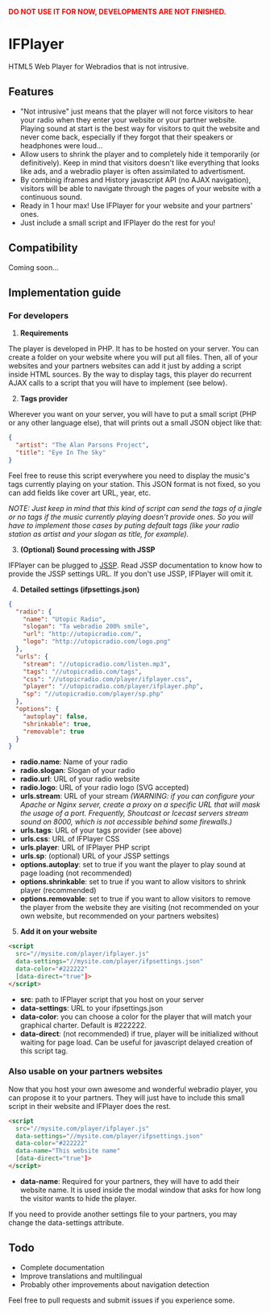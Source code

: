 <p style="color: red; font-weight: bold;">
DO NOT USE IT FOR NOW, DEVELOPMENTS ARE NOT FINISHED.
</p>

# IFPlayer

HTML5 Web Player for Webradios that is not intrusive.

## Features

- "Not intrusive" just means that the player will not force visitors to hear your radio when they enter your website or your partner website. Playing sound at start is the best way for visitors to quit the website and never come back, especially if they forgot that their speakers or headphones were loud…
- Allow users to shrink the player and to completely hide it temporarily (or definitively). Keep in mind that visitors doesn't like everything that looks like ads, and a webradio player is often assimilated to advertisment.
- By combinig iframes and History javascript API (no AJAX navigation), visitors will be able to navigate through the pages of your website with a continuous sound.
- Ready in 1 hour max! Use IFPlayer for your website and your partners' ones.
- Just include a small script and IFPlayer do the rest for you!

## Compatibility

Coming soon…

## Implementation guide

### For developers

1. **Requirements**

  The player is developed in PHP. It has to be hosted on your server. You can create a folder on your website where you will put all files. Then, all of your websites and your partners websites can add it just by adding a script inside HTML sources.
  By the way to display tags, this player do recurrent AJAX calls to a script that you will have to implement (see below).

2. **Tags provider**

  Wherever you want on your server, you will have to put a small script (PHP or any other language else), that will prints out a small JSON object like that:
  
  ```json
  {
    "artist": "The Alan Parsons Project",
    "title": "Eye In The Sky"
  }
  ```
  
  Feel free to reuse this script everywhere you need to display the music's tags currently playing on your station. This JSON format is not fixed, so you can add fields like cover art URL, year, etc.
  
  *NOTE: Just keep in mind that this kind of script can send the tags of a jingle or no tags if the music currently playing doesn't provide ones. So you will have to implement those cases by puting default tags (like your radio station as artist and your slogan as title, for example).*

3. **(Optional) Sound processing with JSSP**
  
  IFPlayer can be plugged to [JSSP](http://jssp.c-mh.fr). Read JSSP documentation to know how to provide the JSSP settings URL. If you don't use JSSP, IFPlayer will omit it.
  
4. **Detailed settings (ifpsettings.json)**

  ```json
  {
    "radio": {
      "name": "Utopic Radio",
      "slogan": "Ta webradio 200% smile",
      "url": "http://utopicradio.com/",
      "logo": "http://utopicradio.com/logo.png"
    },
    "urls": {
      "stream": "//utopicradio.com/listen.mp3",
      "tags": "//utopicradio.com/tags",
      "css": "//utopicradio.com/player/ifplayer.css",
      "player": "//utopicradio.com/player/ifplayer.php",
      "sp": "//utopicradio.com/player/sp.php"
    },
    "options": {
      "autoplay": false,
      "shrinkable": true,
      "removable": true
    }
  }
  ```
  
  - **radio.name**: Name of your radio
  - **radio.slogan**: Slogan of your radio
  - **radio.url**: URL of your radio website
  - **radio.logo**: URL of your radio logo (SVG accepted)
  - **urls.stream**: URL of your stream *(WARNING: if you can configure your Apache or Nginx server, create a proxy on a specific URL that will mask the usage of a port. Frequently, Shoutcast or Icecast servers stream sound on 8000, which is not accessible behind some firewalls.)*
  - **urls.tags**: URL of your tags provider (see above)
  - **urls.css**: URL of IFPlayer CSS
  - **urls.player**: URL of IFPlayer PHP script
  - **urls.sp**: (optional) URL of your JSSP settings
  - **options.autoplay**: set to true if you want the player to play sound at page loading (not recommended)
  - **options.shrinkable**: set to true if you want to allow visitors to shrink player (recommended)
  - **options.removable**: set to true if you want to allow visitors to remove the player from the website they are visiting (not recommended on your own website, but recommended on your partners websites)

5. **Add it on your website**

  ```html
  <script
    src="//mysite.com/player/ifplayer.js"
    data-settings="//mysite.com/player/ifpsettings.json"
    data-color="#222222"
    [data-direct="true"]>
  </script>
  ```

  - **src**: path to IFPlayer script that you host on your server
  - **data-settings**: URL to your ifpsettings.json
  - **data-color**: you can choose a color for the player that will match your graphical charter. Default is #222222.
  - **data-direct**: (not recommended) if true, player will be initialized without waiting for page load. Can be useful for javascript delayed creation of this script tag.

### Also usable on your partners websites

Now that you host your own awesome and wonderful webradio player, you can propose it to your partners. They will just have to include this small script in their website and IFPlayer does the rest.

  ```html
  <script
    src="//mysite.com/player/ifplayer.js"
    data-settings="//mysite.com/player/ifpsettings.json"
    data-color="#222222"
    data-name="This website name"
    [data-direct="true"]>
  </script>
  ```
  
  - **data-name**: Required for your partners, they will have to add their website name. It is used inside the modal window that asks for how long the visitor wants to hide the player.
  
  If you need to provide another settings file to your partners, you may change the data-settings attribute.
  
## Todo

- Complete documentation
- Improve translations and multilingual
- Probably other improvements about navigation detection

Feel free to pull requests and submit issues if you experience some.
